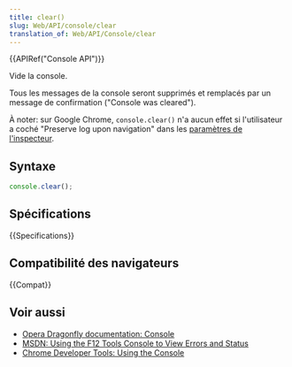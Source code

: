 ```yaml
---
title: clear()
slug: Web/API/console/clear
translation_of: Web/API/Console/clear
---
```


{{APIRef("Console API")}}

Vide la console.

Tous les messages de la console seront supprimés et remplacés par un message de confirmation ("Console was cleared").

À noter: sur Google Chrome, `console.clear()` n'a aucun effet si l'utilisateur a coché "Preserve log upon navigation" dans les [paramètres de l'inspecteur](https://developer.chrome.com/devtools/docs/settings#preserve-log%20upon%20navigation).

## Syntaxe

```js
console.clear();
```

## Spécifications

{{Specifications}}

## Compatibilité des navigateurs

{{Compat}}

## Voir aussi

- [Opera Dragonfly documentation: Console](http://www.opera.com/dragonfly/documentation/console/)
- [MSDN: Using the F12 Tools Console to View Errors and Status](http://msdn.microsoft.com/library/gg589530)
- [Chrome Developer Tools: Using the Console](https://developer.chrome.com/devtools/docs/console#assertions)

